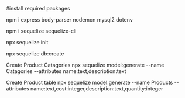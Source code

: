 #install required packages

npm i express body-parser nodemon mysql2 dotenv

npm i sequelize sequelize-cli


npx sequelize init

npx sequelize db:create

Create Product Catagories
npx sequelize model:generate --name Catagories --attributes name:text,description:text


Create Product table
npx sequelize model:generate --name Products --attributes name:text,cost:integer,description:text,quantity:integer


